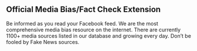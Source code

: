 ## Official Media Bias/Fact Check Extension

Be informed as you read your Facebook feed.  We are the most comprehensive media bias resource on the internet. There are currently 1100+ media sources listed in our database and growing every day. Don’t be fooled by Fake News sources.


